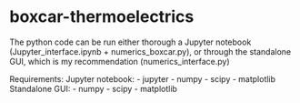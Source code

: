 # boxcar-thermoelectrics

The python code can be run either thorough a Jupyter notebook (Jupyter_interface.ipynb  +  numerics_boxcar.py), or through the standalone GUI, which is my recommendation (numerics_interface.py)

Requirements:
  Jupyter notebook:
    - jupyter
    - numpy
    - scipy
    - matplotlib
  Standalone GUI:
    - numpy
    - scipy
    - matplotlib
